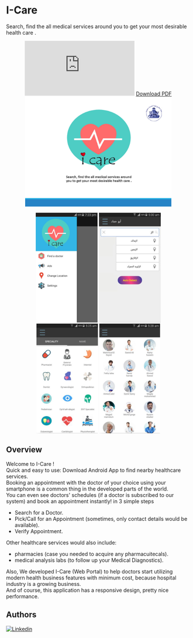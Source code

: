 # I-Care
Search, find the all medical services around you to get your most desirable health care .
<p align="center">
  <object data="https://github.com/ZaTribune/I-Care-Public/tree/master/screenshots/end.pdf" type="application/pdf" width="700px" height="700px">
    <embed src="https://github.com/ZaTribune/I-Care-Public/tree/master/screenshots/end.pdf">
       <a href="https://github.com/ZaTribune/I-Care-Public/tree/master/screenshots/end.pdf">Download PDF</a>
    </embed>
  </object>
  <br/>
  <a href="screenshots/end.pdf" class="image fit"><img src="screenshots/1.jpg" alt="" height="300">
</a>

</p>
<p align="center">
  <img src="screenshots/2.jpg" height="300"/>
  <img src="screenshots/3.jpg" height="300"/>
  <img src="screenshots/5.jpg" height="300"/>
  <img src="screenshots/4.jpg" height="300"/>
</p>

## Overview  
Welcome to I-Care !  
Quick and easy to use: Download Android App to find nearby healthcare services.  
Booking an appointment with the doctor of your choice using your smartphone
is a common thing in the developed parts of the world.  
You can even see doctors' schedules (if a doctor is subscribed to our system) and book an appointment instantly! in 3 simple steps
- Search for a Doctor.  
- Pick/Call for an Appointment (sometimes, only contact details would be available).  
- Verify Appointment.  

Other healthcare services would also include:
- pharmacies (case you needed to acquire any pharmacuitecals).  
- medical analysis labs (to follow up your Medical Diagnostics).  

Also, We developed I-Care (Web Portal) to help doctors start utilizing modern health business features with minimum
cost, because hospital industry is a growing business.  
And of course, this application has a responsive design, pretty nice performance.  

## Authors  
[![Linkedin](https://img.shields.io/badge/LinkedIn-0077B5?style=for-the-badge&logo=linkedin&logoColor=white&label=Muhammad%20Ali)](https://linkedin.com/in/zatribune) 

